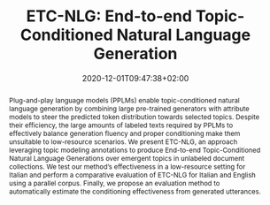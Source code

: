 ---
# Documentation: https://sourcethemes.com/academic/docs/managing-content/

title: "ETC-NLG: End-to-end Topic-Conditioned Natural Language Generation"
authors: [Ginevra Carbone, Gabriele Sarti]
date: 2020-12-01T09:47:38+02:00
doi: ""

# Schedule page publish date (NOT publication's date).
publishDate: 2020-08-26T09:47:38+02:00

# Publication type.
# Legend: 0 = Uncategorized; 1 = Conference paper; 2 = Journal article;
# 3 = Preprint / Working Paper; 4 = Report; 5 = Book; 6 = Book section;
# 7 = Thesis; 8 = Patent
publication_types: ["2"]

# Publication name and optional abbreviated publication name.
publication: "Italian Journal of Computational Linguistics (IJCoL)"
publication_short: "IJCoL"

abstract: "Plug-and-play language models (PPLMs) enable topic-conditioned natural language generation by combining large pre-trained generators with attribute models to steer the predicted token distribution towards selected topics. Despite their efficiency, the large amounts of labeled texts required by PPLMs to effectively balance generation fluency and proper conditioning make them unsuitable to low-resource scenarios. We present ETC-NLG, an approach leveraging topic modeling annotations to produce End-to-end Topic-Conditioned Natural Language Generations over emergent topics in unlabeled document collections. We test our method’s effectiveness in a low-resource setting for Italian and perform a comparative evaluation of ETC-NLG for Italian and English using a parallel corpus. Finally, we propose an evaluation method to automatically estimate the conditioning effectiveness from generated utterances."

# Summary. An optional shortened abstract.
summary: "We present ETC-NLG, an approach leveraging topic modeling annotations to enable fully-unsupervised End-to-end Topic-Conditioned Natural Language Generation over emergent topics in unlabeled document collections."

tags: [Natural Language Processing, Deep Learning, Natural Language Generation, Topic Modeling, Transformers]
categories: []
featured: false

# Custom links (optional).
#   Uncomment and edit lines below to show custom links.
# links:
# - name: Follow
#   url: https://twitter.com
#   icon_pack: fab
#   icon: twitter
links:
- name: ArXiv
  url: https://arxiv.org/abs/2008.10875
  icon_pack: fas
  icon: file-contract
- name: Journal
  url: https://journals.openedition.org/ijcol/728
  icon_pack: fas
  icon: file-contract

url_pdf: https://arxiv.org/pdf/2008.10875.pdf
url_code: https://github.com/gsarti/ETC-NLG
url_dataset:
url_poster:
url_project:
url_slides:
url_source:
url_video: https://vimeo.com/477513845

# Featured image
# To use, add an image named `featured.jpg/png` to your page's folder. 
# Focal points: Smart, Center, TopLeft, Top, TopRight, Left, Right, BottomLeft, Bottom, BottomRight.
image:
  caption: ""
  focal_point: ""
  preview_only: false

# Associated Projects (optional).
#   Associate this publication with one or more of your projects.
#   Simply enter your project's folder or file name without extension.
#   E.g. `internal-project` references `content/project/internal-project/index.md`.
#   Otherwise, set `projects: []`.
projects: []

# Slides (optional).
#   Associate this publication with Markdown slides.
#   Simply enter your slide deck's filename without extension.
#   E.g. `slides: "example"` references `content/slides/example/index.md`.
#   Otherwise, set `slides: ""`.
slides: ""
---